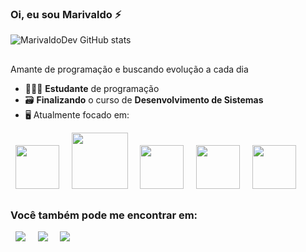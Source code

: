 ### Oi, eu sou Marivaldo ⚡
![MarivaldoDev GitHub stats](https://github-readme-stats.vercel.app/api?username=MarivaldoDev&show_icons=true&theme=dark)
##
Amante de programação e buscando evolução a cada dia
- 👨🏻‍🎓 **Estudante** de programação
- 🗃️ **Finalizando** o curso de **Desenvolvimento de Sistemas**
- 🖥️ Atualmente focado em:
<div style="dysplay: inline"> 
    &nbsp;&nbsp;<img width='70' height='70' style="color: green;" src="https://cdn.jsdelivr.net/gh/devicons/devicon/icons/python/python-original.svg" />&nbsp;&nbsp;
    &nbsp;&nbsp;<img width='90' height='90' src="https://cdn.jsdelivr.net/gh/devicons/devicon/icons/mysql/mysql-original-wordmark.svg" />&nbsp;&nbsp;
    &nbsp;&nbsp;<img width='70' height='70' src="https://devicon-website.vercel.app/api/django/plain-wordmark.svg?color=%2349E3A8"></img>&nbsp;&nbsp;
    &nbsp;&nbsp;<img width='70' height='70' src="https://cdn.jsdelivr.net/gh/devicons/devicon@latest/icons/html5/html5-original.svg" />&nbsp;&nbsp;
    &nbsp;&nbsp;<img width='70' height='70' src="https://cdn.jsdelivr.net/gh/devicons/devicon@latest/icons/css3/css3-original.svg" />&nbsp;&nbsp;
<div>

##

### Você também pode me encontrar em:
<div>
  &nbsp;&nbsp;<a href="https://www.linkedin.com/in/marivaldo-pedro-2796bb264/"><img src="https://img.shields.io/badge/LinkedIn-0077B5?style=for-the-badge&logo=linkedin&logoColor=white"></a>&nbsp;&nbsp;
  &nbsp;&nbsp;<a href="https://www.instagram.com/pedromariva/"><img src="https://img.shields.io/badge/Instagram-E4405F?style=for-the-badge&logo=instagram&logoColor=white"></a>&nbsp;&nbsp;
  &nbsp;&nbsp;<a href="Pedromarivaldo10@gmail.com"><img src="https://img.shields.io/badge/Gmail-D14836?style=for-the-badge&logo=gmail&logoColor=white"></a>&nbsp;&nbsp;
</div>
